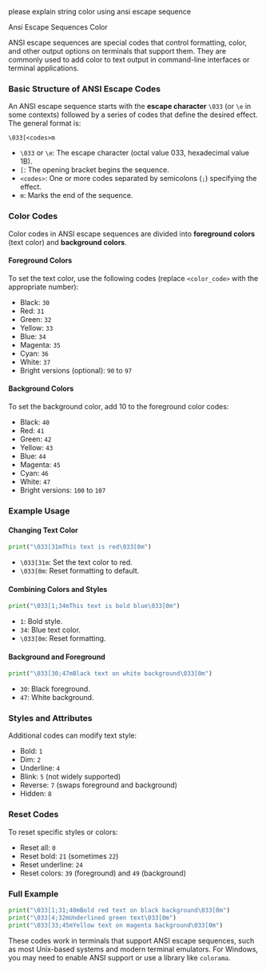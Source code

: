 please explain string color using ansi escape sequence

Ansi Escape Sequences Color

ANSI escape sequences are special codes that control formatting, color, and other output options on terminals that support them. They are commonly used to add color to text output in command-line interfaces or terminal applications.

### Basic Structure of ANSI Escape Codes
An ANSI escape sequence starts with the **escape character** `\033` (or `\e` in some contexts) followed by a series of codes that define the desired effect. The general format is:

```
\033[<codes>m
```

- `\033` or `\e`: The escape character (octal value 033, hexadecimal value 1B).
- `[`: The opening bracket begins the sequence.
- `<codes>`: One or more codes separated by semicolons (`;`) specifying the effect.
- `m`: Marks the end of the sequence.

### Color Codes
Color codes in ANSI escape sequences are divided into **foreground colors** (text color) and **background colors**.

#### Foreground Colors
To set the text color, use the following codes (replace `<color_code>` with the appropriate number):
- Black: `30`
- Red: `31`
- Green: `32`
- Yellow: `33`
- Blue: `34`
- Magenta: `35`
- Cyan: `36`
- White: `37`
- Bright versions (optional): `90` to `97`

#### Background Colors
To set the background color, add 10 to the foreground color codes:
- Black: `40`
- Red: `41`
- Green: `42`
- Yellow: `43`
- Blue: `44`
- Magenta: `45`
- Cyan: `46`
- White: `47`
- Bright versions: `100` to `107`

### Example Usage

#### Changing Text Color
```python
print("\033[31mThis text is red\033[0m")
```
- `\033[31m`: Set the text color to red.
- `\033[0m`: Reset formatting to default.

#### Combining Colors and Styles
```python
print("\033[1;34mThis text is bold blue\033[0m")
```
- `1`: Bold style.
- `34`: Blue text color.
- `\033[0m`: Reset formatting.

#### Background and Foreground
```python
print("\033[30;47mBlack text on white background\033[0m")
```
- `30`: Black foreground.
- `47`: White background.

### Styles and Attributes
Additional codes can modify text style:
- Bold: `1`
- Dim: `2`
- Underline: `4`
- Blink: `5` (not widely supported)
- Reverse: `7` (swaps foreground and background)
- Hidden: `8`

### Reset Codes
To reset specific styles or colors:
- Reset all: `0`
- Reset bold: `21` (sometimes `22`)
- Reset underline: `24`
- Reset colors: `39` (foreground) and `49` (background)

### Full Example
```python
print("\033[1;31;40mBold red text on black background\033[0m")
print("\033[4;32mUnderlined green text\033[0m")
print("\033[33;45mYellow text on magenta background\033[0m")
```

These codes work in terminals that support ANSI escape sequences, such as most Unix-based systems and modern terminal emulators. For Windows, you may need to enable ANSI support or use a library like `colorama`.
